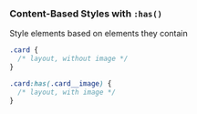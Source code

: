 ### Content-Based Styles with&nbsp;`:has()`

Style elements based on elements they contain

```css
.card {
  /* layout, without image */
}

.card:has(.card__image) {
  /* layout, with image */
}
```
